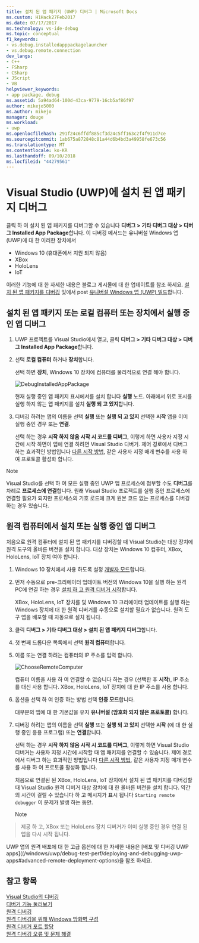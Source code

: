 ```yaml
---
title: 설치 된 앱 패키지 (UWP) 디버그 | Microsoft Docs
ms.custom: H1Hack27Feb2017
ms.date: 07/17/2017
ms.technology: vs-ide-debug
ms.topic: conceptual
f1_keywords:
- vs.debug.installedapppackagelauncher
- vs.debug.remote.connection
dev_langs:
- C++
- FSharp
- CSharp
- JScript
- VB
helpviewer_keywords:
- app package, debug
ms.assetid: 5a94ad64-100d-43ca-9779-16cb5af86f97
author: mikejo5000
ms.author: mikejo
manager: douge
ms.workload:
- uwp
ms.openlocfilehash: 291f24c6ffdf885cf3d24c5ff163c2f4f911d7ce
ms.sourcegitcommit: 1ab675a872848c81a44d6b4bd3a49958fe673c56
ms.translationtype: MT
ms.contentlocale: ko-KR
ms.lasthandoff: 09/10/2018
ms.locfileid: "44279561"
---
```

# <a name="debug-an-installed-app-package-in-visual-studio-uwp"></a>Visual Studio (UWP)에 설치 된 앱 패키지 디버그

클릭 하 여 설치 된 앱 패키지를 디버그할 수 있습니다 **디버그 > 기타 디버그 대상 > 디버그 Installed App Package**합니다. 이 디버깅 메서드는 유니버설 Windows 앱 (UWP)에 대 한 이러한 장치에서

* Windows 10 (휴대폰에서 지원 되지 않음)
* XBox
* HoloLens
* IoT

이러한 기능에 대 한 자세한 내용은 블로그 게시물에 대 한 업데이트를 참조 하세요. [설치 된 앱 패키지를 디버깅](https://blogs.msdn.microsoft.com/devops/2016/03/30/updates-for-debugging-installed-app-packages-in-visual-studio-2015-update-2/) 및에서 post [유니버설 Windows 앱 (UWP) 빌드](https://blogs.msdn.microsoft.com/visualstudio/2016/08/02/universal-windows-apps-targeting-windows-10-anniversary-sdk/)합니다.

## <a name="debug-an-installed-app-package-or-running-app-on-a-local-machine-or-device"></a>설치 된 앱 패키지 또는 로컬 컴퓨터 또는 장치에서 실행 중인 앱 디버그

1. UWP 프로젝트를 Visual Studio에서 열고, 클릭 **디버그 > 기타 디버그 대상 > 디버그 Installed App Package**합니다.

2. 선택 **로컬 컴퓨터** 하거나 **장치**합니다.

     선택 하면 **장치**, Windows 10 장치에 컴퓨터를 물리적으로 연결 해야 합니다.

     ![DebugInstalledAppPackage](../debugger/media/debug-installed-app-pkg.png "DebugInstalledAppPackage")

     현재 실행 중인 앱 패키지 표시에서를 설치 합니다 **실행** 노드. 아래에서 위로 표시를 실행 하지 않는 앱 패키지를 설치 **실행 되 고 있지**합니다.

3. 디버깅 하려는 앱의 이름을 선택 **실행** 또는 **실행 되 고 있지** 선택한 **시작** 앱을 이미 실행 중인 경우 또는 **연결**.

     선택 하는 경우 **시작 하지 않음 시작 시 코드를 디버그**, 이렇게 하면 사용자 지정 시간에 시작 하면이 앱에 연결 하려면 Visual Studio 디버거. 제어 경로에서 디버그 하는 효과적인 방법입니다 [다른 시작 방법](/windows/uwp/xbox-apps/automate-launching-uwp-apps), 같은 사용자 지정 매개 변수를 사용 하 여 프로토콜 활성화 합니다.

> [!NOTE]
> Visual Studio를 선택 하 여 모든 실행 중인 UWP 앱 프로세스에 첨부할 수도 **디버그**를 차례로 **프로세스에 연결**합니다. 원래 Visual Studio 프로젝트를 실행 중인 프로세스에 연결할 필요가 되지만 프로세스의 기호 로드에 크게 원본 코드 없는 프로세스를 디버깅 하는 경우 있습니다.
  
## <a name="remote"></a> 원격 컴퓨터에서 설치 또는 실행 중인 앱 디버그 

처음으로 원격 컴퓨터에 설치 된 앱 패키지를 디버깅할 때 Visual Studio는 대상 장치에 원격 도구의 올바른 버전을 설치 합니다. 대상 장치는 Windows 10 컴퓨터, XBox, HoloLens, IoT 장치 여야 합니다.

1. Windows 10 장치에서 사용 하도록 설정 [개발자 모드](/windows/uwp/get-started/enable-your-device-for-development)합니다.

2. 먼저 수동으로 pre-크리에이터 업데이트 버전의 Windows 10을 실행 하는 원격 PC에 연결 하는 경우 [설치 하 고 원격 디버거 시작](../debugger/remote-debugging.md)합니다.

     XBox, HoloLens, IoT 장치를 및 Windows 10 크리에이터 업데이트를 실행 하는 Windows 장치에 대 한 원격 디버거를 수동으로 설치할 필요가 없습니다. 원격 도구 앱을 배포할 때 자동으로 설치 됩니다.

3. 클릭 **디버그 > 기타 디버그 대상 > 설치 된 앱 패키지 디버그**합니다.

4. 첫 번째 드롭다운 목록에서 선택 **원격 컴퓨터**합니다.

5. 이름 또는 연결 하려는 컴퓨터의 IP 주소를 입력 합니다.

     ![ChooseRemoteComputer](../debugger/media/debug-remote-app-pkg.png "ChooseRemoteComputer")

     컴퓨터 이름을 사용 하 여 연결할 수 없습니다 하는 경우 (선택한 후 **시작**), IP 주소를 대신 사용 합니다. XBox, HoloLens, IoT 장치에 대 한 IP 주소를 사용 합니다.

5. 옵션을 선택 하 여 인증 하는 방법 선택 **인증 모드**합니다.

    대부분의 앱에 대 한 기본값을 유지 **유니버설 (암호화 되지 않은 프로토콜)** 합니다.

6. 디버깅 하려는 앱의 이름을 선택 **실행** 또는 **실행 되 고 있지** 선택한 **시작** (에 대 한 실행 중인 응용 프로그램) 또는 **연결**합니다.

     선택 하는 경우 **시작 하지 않음 시작 시 코드를 디버그**, 이렇게 하면 Visual Studio 디버거는 사용자 지정 시간에 시작할 때 앱 패키지를 연결할 수 있습니다. 제어 경로에서 디버그 하는 효과적인 방법입니다 [다른 시작 방법](/windows/uwp/xbox-apps/automate-launching-uwp-apps), 같은 사용자 지정 매개 변수를 사용 하 여 프로토콜 활성화 합니다.

     처음으로 연결된 된 XBox, HoloLens, IoT 장치에서 설치 된 앱 패키지를 디버깅할 때 Visual Studio 원격 디버거 대상 장치에 대 한 올바른 버전을 설치 합니다. 약간의 시간이 걸릴 수 있습니다 하 고 메시지가 표시 됩니다 ``Starting remote debugger`` 이 문제가 발생 하는 동안.

     > [!NOTE]
> 제공 하 고, XBox 또는 HoloLens 장치 디버거가 이미 실행 중인 경우 연결 된 앱을 다시 시작 됩니다.

UWP 앱의 원격 배포에 대 한 고급 옵션에 대 한 자세한 내용은 [배포 및 디버깅 UWP apps]((/windows/uwp/debug-test-perf/deploying-and-debugging-uwp-apps#advanced-remote-deployment-options)을 참조 하세요. 
  
## <a name="see-also"></a>참고 항목  
 [Visual Studio의 디버깅](../debugger/index.md)  
 [디버거 기능 둘러보기](../debugger/debugger-feature-tour.md)  
 [원격 디버깅](../debugger/remote-debugging.md)  
 [원격 디버깅을 위해 Windows 방화벽 구성](../debugger/configure-the-windows-firewall-for-remote-debugging.md)  
 [원격 디버거 포트 할당](../debugger/remote-debugger-port-assignments.md)  
 [원격 디버깅 오류 및 문제 해결](../debugger/remote-debugging-errors-and-troubleshooting.md)